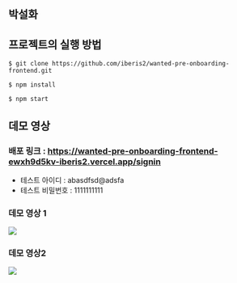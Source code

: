 ## 박설화

## 프로젝트의 실행 방법

```shell
$ git clone https://github.com/iberis2/wanted-pre-onboarding-frontend.git

$ npm install

$ npm start
```

## 데모 영상

### 배포 링크 : https://wanted-pre-onboarding-frontend-ewxh9d5kv-iberis2.vercel.app/signin

- 테스트 아이디 : abasdfsd@adsfa
- 테스트 비밀번호 : 1111111111

### 데모 영상 1

![](https://ifh.cc/g/nT9brW.gif)

### 데모 영상2

![](https://ifh.cc/g/9rHt5O.gif)
